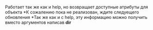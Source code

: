 Работает так же как и help, но возвращает доступные атрибуты для объекта
*К сожалению пока не реализован, ждите следуещего обновления
*Так же как и с help, эту информацию можно получить вместо аргументов написав __dir__
